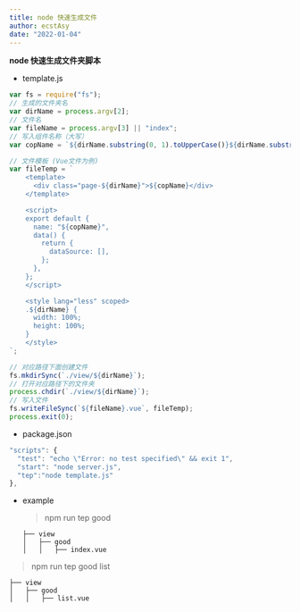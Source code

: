 ```yaml
---
title: node 快速生成文件
author: ecstAsy
date: "2022-01-04"
---
```


**node 快速生成文件夹脚本**

- template.js

```js
var fs = require("fs");
// 生成的文件夹名
var dirName = process.argv[2];
// 文件名
var fileName = process.argv[3] || "index";
// 写入组件名称（大写）
var copName = `${dirName.substring(0, 1).toUpperCase()}${dirName.substring(1)}`;

// 文件模板 (Vue文件为例)
var fileTemp = `
    <template>
      <div class="page-${dirName}">${copName}</div>
    </template>

    <script>
    export default {
      name: "${copName}",
      data() {
        return {
          dataSource: [],
        };
      },
    };
    </script>

    <style lang="less" scoped>
    .${dirName} {
      width: 100%;
      height: 100%;
    }
    </style>
`;

// 对应路径下面创建文件
fs.mkdirSync(`./view/${dirName}`);
// 打开对应路径下的文件夹
process.chdir(`./view/${dirName}`);
// 写入文件
fs.writeFileSync(`${fileName}.vue`, fileTemp);
process.exit(0);
```

- package.json

```js
"scripts": {
  "test": "echo \"Error: no test specified\" && exit 1",
  "start": "node server.js",
  "tep":"node template.js"
},
```

- example

  > npm run tep good

      ├── view
      │   ├── good
      │   │   ├── index.vue

> npm run tep good list

    ├── view
    │   ├── good
    │   │   ├── list.vue
